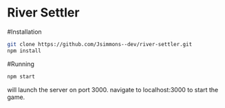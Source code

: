 # River Settler

#Installation
```bash
git clone https://github.com/Jsimmons--dev/river-settler.git
npm install
```

#Running
```bash
npm start
```

will launch the server on port 3000.
navigate to localhost:3000 to start the game.
